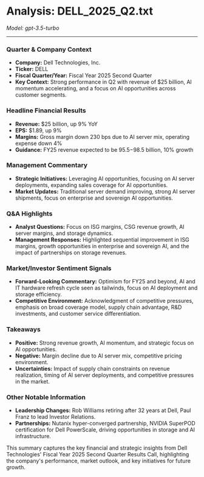 # Analysis: DELL_2025_Q2.txt

*Model: gpt-3.5-turbo*

---

### Quarter & Company Context
- **Company:** Dell Technologies, Inc.
- **Ticker:** DELL
- **Fiscal Quarter/Year:** Fiscal Year 2025 Second Quarter
- **Key Context:** Strong performance in Q2 with revenue of $25 billion, AI momentum accelerating, and a focus on AI opportunities across customer segments.

### Headline Financial Results
- **Revenue:** $25 billion, up 9% YoY
- **EPS:** $1.89, up 9%
- **Margins:** Gross margin down 230 bps due to AI server mix, operating expense down 4%
- **Guidance:** FY25 revenue expected to be $95.5-$98.5 billion, 10% growth

### Management Commentary
- **Strategic Initiatives:** Leveraging AI opportunities, focusing on AI server deployments, expanding sales coverage for AI opportunities.
- **Market Updates:** Traditional server demand improving, strong AI server shipments, focus on enterprise and sovereign AI opportunities.

### Q&A Highlights
- **Analyst Questions:** Focus on ISG margins, CSG revenue growth, AI server margins, and storage dynamics.
- **Management Responses:** Highlighted sequential improvement in ISG margins, growth opportunities in enterprise and sovereign AI, and the impact of partnerships on storage revenues.

### Market/Investor Sentiment Signals
- **Forward-Looking Commentary:** Optimism for FY25 and beyond, AI and IT hardware refresh cycle seen as tailwinds, focus on AI deployment and storage efficiency.
- **Competitive Environment:** Acknowledgment of competitive pressures, emphasis on broad coverage model, supply chain advantage, R&D investments, and customer service differentiation.

### Takeaways
- **Positive:** Strong revenue growth, AI momentum, and strategic focus on AI opportunities.
- **Negative:** Margin decline due to AI server mix, competitive pricing environment.
- **Uncertainties:** Impact of supply chain constraints on revenue realization, timing of AI server deployments, and competitive pressures in the market.

### Other Notable Information
- **Leadership Changes:** Rob Williams retiring after 32 years at Dell, Paul Franz to lead Investor Relations.
- **Partnerships:** Nutanix hyper-converged partnership, NVIDIA SuperPOD certification for Dell PowerScale, driving opportunities in storage and AI infrastructure.

This summary captures the key financial and strategic insights from Dell Technologies' Fiscal Year 2025 Second Quarter Results Call, highlighting the company's performance, market outlook, and key initiatives for future growth.